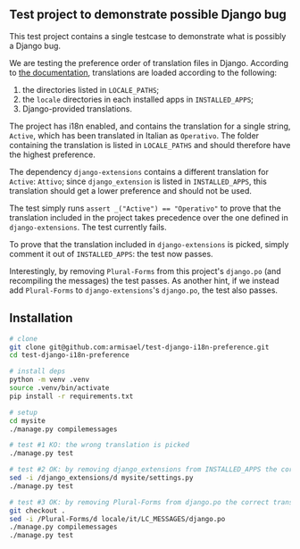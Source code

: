 ## Test project to demonstrate possible Django bug

This test project contains a single testcase to demonstrate what is possibly a Django bug.

We are testing the preference order of translation files in Django. According to 
[the documentation](https://docs.djangoproject.com/en/4.1/topics/i18n/translation/#how-django-discovers-translations),
translations are loaded according to the following:
1) the directories listed in `LOCALE_PATHS`;
2) the `locale` directories in each installed apps in `INSTALLED_APPS`;
3) Django-provided translations.

The project has i18n enabled, and contains the translation for a single string, `Active`, which has been translated
in Italian as `Operativo`. The folder containing the translation is listed in `LOCALE_PATHS` and should therefore have
the highest preference.

The dependency `django-extensions` contains a different translation for `Active`: `Attivo`; since `django_extension` is
listed in `INSTALLED_APPS`, this translation should get a lower preference and should not be used.

The test simply runs `assert _("Active") == "Operativo"` to prove that the translation included in the project takes
precedence over the one defined in `django-extensions`. The test currently fails.

To prove that the translation included in `django-extensions` is picked, simply comment it out of `INSTALLED_APPS`: the
test now passes.

Interestingly, by removing `Plural-Forms` from this project's `django.po` (and recompiling the messages) the test passes.
As another hint, if we instead add `Plural-Forms` to `django-extensions`'s `django.po`, the test also passes.

## Installation

```bash
# clone
git clone git@github.com:armisael/test-django-i18n-preference.git
cd test-django-i18n-preference

# install deps
python -m venv .venv
source .venv/bin/activate
pip install -r requirements.txt

# setup
cd mysite
./manage.py compilemessages

# test #1 KO: the wrong translation is picked
./manage.py test

# test #2 OK: by removing django_extensions from INSTALLED_APPS the correct translation is picked
sed -i /django_extensions/d mysite/settings.py
./manage.py test

# test #3 OK: by removing Plural-Forms from django.po the correct translation is picked
git checkout .
sed -i /Plural-Forms/d locale/it/LC_MESSAGES/django.po
./manage.py compilemessages
./manage.py test
```
